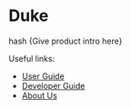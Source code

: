# Duke
hash
{Give product intro here}

Useful links:
* [User Guide](UserGuide.md)
* [Developer Guide](DeveloperGuide.md)
* [About Us](AboutUs.md)
